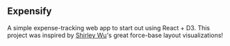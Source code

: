 

## Expensify

A simple expense-tracking web app to start out using React + D3. This project was inspired by [Shirley Wu](https://sxywu.com/)'s great force-base layout visualizations!